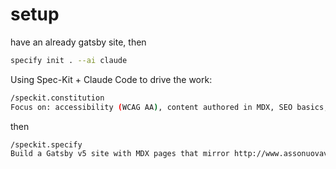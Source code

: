 # setup

have an already gatsby site, then

```sh
specify init . --ai claude
```

Using Spec-Kit + Claude Code to drive the work:

```sh
/speckit.constitution
Focus on: accessibility (WCAG AA), content authored in MDX, SEO basics, performance budgets, consistent components & tokens, clean TypeScript, and unit tests where relevant.
```

then

```sh
/speckit.specify
Build a Gatsby v5 site with MDX pages that mirror http://www.assonuovavita.it sections...
```
